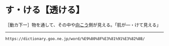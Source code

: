 # す・ける【透ける】

［動カ下一］物を通して、その中や[向こう](むこう（向こう）)側が見える。「肌が―・けて見える」

---
`https://dictionary.goo.ne.jp/word/%E9%80%8F%E3%81%91%E3%82%8B/`